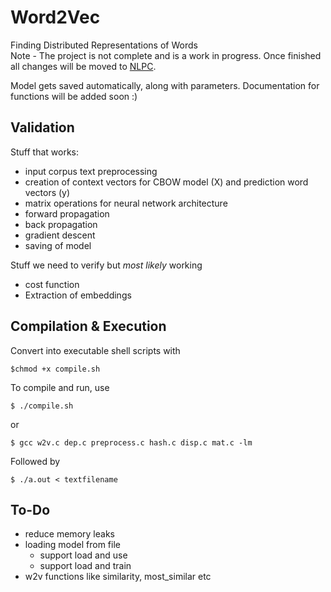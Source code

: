 # Word2Vec
Finding Distributed Representations of Words<br>
Note - The project is not complete and is a work in progress. Once finished all changes will be moved to [NLPC](https://github.com/aditeyabaral/NLPC).


Model gets saved automatically, along with parameters.
Documentation for functions will be added soon :)<br>

## Validation
Stuff that works: <br>
* input corpus text preprocessing
* creation of context vectors for CBOW model (X) and prediction word vectors (y)
* matrix operations for neural network architecture
* forward propagation
* back propagation
* gradient descent
* saving of model

Stuff we need to verify but *most likely* working<br>
* cost function
* Extraction of embeddings

## Compilation & Execution

Convert into executable shell scripts with<br>

```
$chmod +x compile.sh
```

To compile and run, use 
```
$ ./compile.sh
```
or 
```
$ gcc w2v.c dep.c preprocess.c hash.c disp.c mat.c -lm
```

Followed by

```
$ ./a.out < textfilename 
```

## To-Do

* reduce memory leaks
* loading model from file
    * support load and use
    * support load and train
* w2v functions like similarity, most_similar etc
